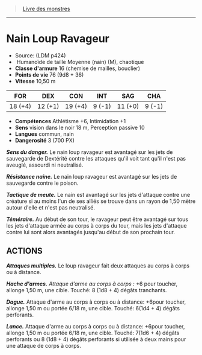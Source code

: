 ﻿> [Livre des monstres](tome_of_beasts.md)

---

# Nain Loup Ravageur

- Source: (LDM p424)
-  Humanoïde de taille Moyenne (nain) (M), chaotique
- **Classe d'armure** 16 (chemise de mailles, bouclier)
- **Points de vie** 76 (9d8 + 36)
- **Vitesse** 10,50 m

|FOR|DEX|CON|INT|SAG|CHA|
|---|---|---|---|---|---|
|18 (+4)|12 (+1)|19 (+4)|9 (-1)|11 (+0)|9 (-1)|

- **Compétences** Athlétisme +6, Intimidation +1
- **Sens** vision dans le noir 18 m, Perception passive 10
- **Langues** commun, nain
- **Dangerosité** 3 (700 PX)

**_Sens du danger._** Le nain loup ravageur est avantagé sur les jets de sauvegarde de Dextérité contre les attaques qu'il voit tant qu'il n'est pas aveuglé, assourdi ni neutralisé.

**_Résistance naine._** Le nain loup ravageur est avantagé sur les jets de sauvegarde contre le poison.

**_Tactique de meute._** Le nain est avantagé sur les jets d'attaque contre une créature si au moins l'un de ses alliés se trouve dans un rayon de 1,50 mètre autour d'elle et n'est pas neutralisé.

**_Téméraire._** Au début de son tour, le ravageur peut être avantagé sur tous les jets d'attaque armée au corps à corps du tour, mais les jets d'attaque contre lui sont alors avantagés jusqu'au début de son prochain tour.

## ACTIONS

**_Attaques multiples._** Le loup ravageur fait deux attaques au corps à corps ou à distance.

**_Hache d'armes._** _Attaque d'arme au corps à corps :_ +6 pour toucher, allonge 1,50 m, une cible. Touché: 8 (1d8 + 4) dégâts tranchants.

**_Dague._** Attaque d'arme au corps à corps ou à distance: +6pour toucher, allonge 1,50 m ou portée 6/18 m, une cible. Touché: 6(1d4 + 4) dégâts perforants.

**_Lance._** Attaque d'arme au corps à corps ou à distance: +6pour toucher, allonge 1,50 m ou portée 6/18 m, une cible. Touché: 7(1d6 + 4) dégâts perforants ou 8 (1d8 + 4) dégâts perforants si utilisée à deux mains pour une attaque de corps à corps.


